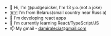 - 👋 Hi, I’m @pudgepicker, I'm 13 y.o.(not a joke)
- 🇧🇾 I'm from Belarus(small country near Russia)
- 🧠 I'm developing react apps
- 🌱 I’m currently learning React/TypeScript/JS
- 📫 My gmail - damiralecia@gmail.com
